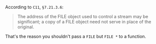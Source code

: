 According to `C11`, `§7.21.3.6`:

> The address of the FILE object used to control a stream may be significant; a copy of a FILE object need not serve in place of the original.

That's the reason you shouldn't pass a `FILE` but `FILE *` to a function.
